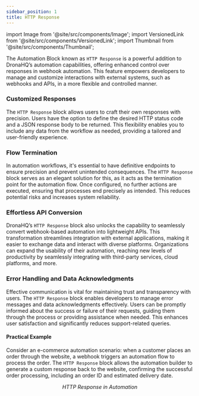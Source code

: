 ```yaml
---
sidebar_position: 1
title: HTTP Response
---
```


import Image from '@site/src/components/Image';
import VersionedLink from '@site/src/components/VersionedLink';
import Thumbnail from '@site/src/components/Thumbnail';

The Automation Block known as `HTTP Response` is a powerful addition to DronaHQ’s automation capabilities, offering enhanced control over responses in webhook automation. This feature empowers developers to manage and customize interactions with external systems, such as webhooks and APIs, in a more flexible and controlled manner.

<figure>
<Thumbnail src="/img/reference/automation-blocks/http-response/http-response-image.jpeg" alt="HTTP Response" />
</figure>

### Customized Responses

The `HTTP Response` block allows users to craft their own responses with precision. Users have the option to define the desired HTTP status code and a JSON response body to be returned. This flexibility enables you to include any data from the workflow as needed, providing a tailored and user-friendly experience.

### Flow Termination

In automation workflows, it's essential to have definitive endpoints to ensure precision and prevent unintended consequences. The `HTTP Response` block serves as an elegant solution for this, as it acts as the termination point for the automation flow. Once configured, no further actions are executed, ensuring that processes end precisely as intended. This reduces potential risks and increases system reliability.

### Effortless API Conversion

DronaHQ’s `HTTP Response` block also unlocks the capability to seamlessly convert webhook-based automation into lightweight APIs. This transformation streamlines integration with external applications, making it easier to exchange data and interact with diverse platforms. Organizations can expand the usability of their automation, reaching new levels of productivity by seamlessly integrating with third-party services, cloud platforms, and more.

### Error Handling and Data Acknowledgments

Effective communication is vital for maintaining trust and transparency with users. The `HTTP Response` block enables developers to manage error messages and data acknowledgments effectively. Users can be promptly informed about the success or failure of their requests, guiding them through the process or providing assistance when needed. This enhances user satisfaction and significantly reduces support-related queries.

#### Practical Example

Consider an e-commerce automation scenario: when a customer places an order through the website, a webhook triggers an automation flow to process the order. The `HTTP Response` block allows the automation builder to generate a custom response back to the website, confirming the successful order processing, including an order ID and estimated delivery date.


<figure>
<Thumbnail src="/img/reference/automation-blocks/http-response/http-response-example.jpeg" alt="http-response" />
<figcaption align='center'><i>HTTP Response in Automation</i></figcaption>
</figure>

